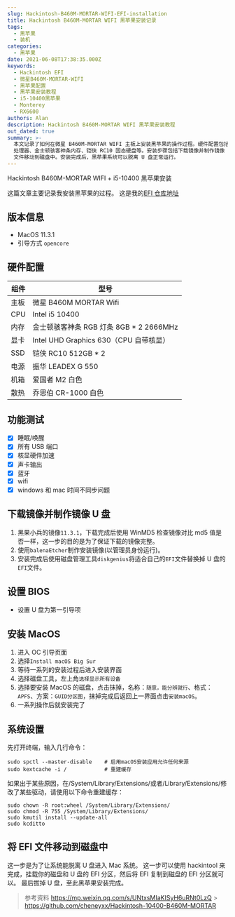 ```yaml
---
slug: Hackintosh-B460M-MORTAR-WIFI-EFI-installation
title: Hackintosh B460M-MORTAR WIFI 黑苹果安装记录
tags:
  - 黑苹果
  - 装机
categories:
  - 黑苹果
date: 2021-06-08T17:38:35.000Z
keywords:
  - Hackintosh EFI
  - 微星B460M-MORTAR-WIFI
  - 黑苹果配置
  - 黑苹果安装教程
  - i5-10400黑苹果
  - Monterey
  - RX6600
authors: Alan
description: Hackintosh B460M-MORTAR WIFI 黑苹果安装教程
out_dated: true
summary: >-
  本文记录了如何在微星 B460M-MORTAR WIFI 主板上安装黑苹果的操作过程。硬件配置包括 Intel i5-10400
  处理器、金士顿骇客神条内存、铠侠 RC10 固态硬盘等。安装步骤包括下载镜像并制作镜像 U 盘、设置 BIOS、安装 MacOS、系统设置和将 EFI
  文件移动到磁盘中。安装完成后，黑苹果系统可以脱离 U 盘正常运行。
---
```


Hackintosh B460M-MORTAR WIFI + i5-10400 黑苹果安装

<!--truncate-->

这篇文章主要记录我安装黑苹果的过程。
这是我的[EFI 仓库地址](https://github.com/3Alan/Hackintosh-i5-10400-B460M-MORTAR-WIFI)

## 版本信息

- MacOS 11.3.1
- 引导方式 `opencore`

## 硬件配置

| 组件 | 型号                                     |
| ---- | ---------------------------------------- |
| 主板 | 微星 B460M MORTAR Wifi                   |
| CPU  | Intel i5 10400                           |
| 内存 | 金士顿骇客神条 RGB 灯条 8GB \* 2 2666MHz |
| 显卡 | Intel UHD Graphics 630（CPU 自带核显）   |
| SSD  | 铠侠 RC10 512GB \* 2                     |
| 电源 | 振华 LEADEX G 550                        |
| 机箱 | 爱国者 M2 白色                           |
| 散热 | 乔思伯 CR-1000 白色                      |

## 功能测试

- [x] 睡眠/唤醒
- [x] 所有 USB 端口
- [x] 核显硬件加速
- [x] 声卡输出
- [x] 蓝牙
- [x] wifi
- [x] windows 和 mac 时间不同步问题

## 下载镜像并制作镜像 U 盘

1. 黑果小兵的镜像`11.3.1`，下载完成后使用 WinMD5 检查镜像对比 md5 值是否一样，这一步的目的是为了保证下载的镜像完整。
2. 使用`balenaEtcher`制作安装镜像(以管理员身份运行)。
3. 安装完成后使用磁盘管理工具`diskgenius`将适合自己的`EFI`文件替换掉 U 盘的`EFI`文件。

## 设置 BIOS

- 设置 U 盘为第一引导项

## 安装 MacOS

1. 进入 OC 引导页面
2. 选择`Install macOS Big Sur`
3. 等待一系列的安装过程后进入安装界面
4. 选择磁盘工具，左上角`选择显示所有设备`
5. 选择要安装 MacOS 的磁盘，点击抹掉，名称：`随意，能分辨就行`、格式：`APFS`、方案：`GUID分区图`，抹掉完成后返回上一界面点击`安装macOS`。
6. 一系列操作后就安装完了

## 系统设置

先打开终端，输入几行命令：

```
sudo spctl --master-disable    # 启用macOS安装应用允许任何来源
sudo kextcache -i /            # 重建缓存
```

如果出于某些原因，在/System/Library/Extensions/或者/Library/Extensions/修改了某些驱动，请使用以下命令重建缓存：

```
sudo chown -R root:wheel /System/Library/Extensions/
sudo chmod -R 755 /System/Library/Extensions/
sudo kmutil install --update-all
sudo kcditto
```

## 将 EFI 文件移动到磁盘中

这一步是为了让系统能脱离 U 盘进入 Mac 系统。
这一步可以使用 hackintool 来完成，挂载你的磁盘和 U 盘的 EFI 分区，然后将 EFI 复制到磁盘的 EFI 分区就可以。
最后拔掉 U 盘，至此黑苹果安装完成。

> 参考资料
> https://mp.weixin.qq.com/s/UNtxsMIaKISyH6uRNt0LzQ > https://github.com/cheneyxx/Hackintosh-10400-B460M-MORTAR
